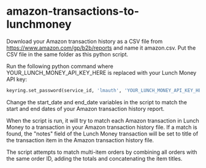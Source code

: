 # amazon-transactions-to-lunchmoney

Download your Amazon transaction history as a CSV file from https://www.amazon.com/gp/b2b/reports and name it amazon.csv. Put the CSV file in the same folder as this python script. 

Run the following python command where YOUR_LUNCH_MONEY_API_KEY_HERE is replaced with your Lunch Money API key:
```python 
keyring.set_password(service_id, 'lmauth', 'YOUR_LUNCH_MONEY_API_KEY_HERE')
```

Change the start_date and end_date variables in the script to match the start and end dates of your Amazon transaction history report.

When the script is run, it will try to match each Amazon transaction in Lunch Money to a transaction in your Amazon transaction history file. If a match is found, the "notes" field of the Lunch Money transaction will be set to title of the transaction item in the Amazon transaction history file.

The script attempts to match multi-item orders by combining all orders with the same order ID, adding the totals and concatenating the item titles.
